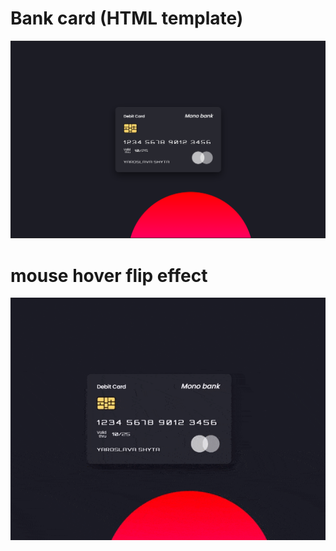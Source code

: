 # Bank card (HTML template)

<div align="center">
    <a href="https://github.com/risozhor/bank_card_-HTML_template">
        <img src="card.png">
    </a>
</div>

# mouse hover flip effect

<div align="center">
    <a href="https://github.com/risozhor/bank_card_-HTML_template">
        <img src="card.gif">
    </a>
</div>
